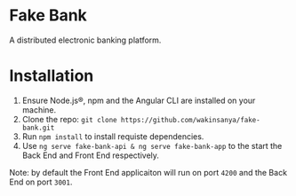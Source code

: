 # Fake Bank
A distributed electronic banking platform.

# Installation 
1. Ensure Node.js®, npm and the Angular CLI are installed on your machine.
2. Clone the repo: `git clone https://github.com/wakinsanya/fake-bank.git`
3. Run `npm install` to install requiste dependencies.
4. Use `ng serve fake-bank-api & ng serve fake-bank-app` to the start the Back End and Front End respectively.

Note: by default the Front End applicaiton will run on port `4200` and the Back End on port `3001`.
